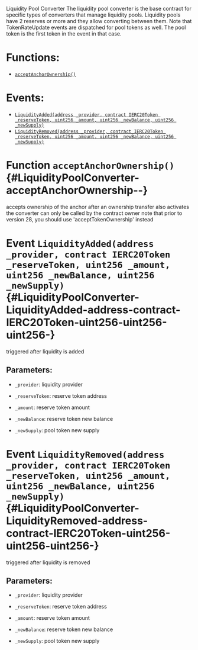 Liquidity Pool Converter
The liquidity pool converter is the base contract for specific types of converters that
manage liquidity pools.
Liquidity pools have 2 reserves or more and they allow converting between them.
Note that TokenRateUpdate events are dispatched for pool tokens as well.
The pool token is the first token in the event in that case.

# Functions:
- [`acceptAnchorOwnership()`](#LiquidityPoolConverter-acceptAnchorOwnership--)

# Events:
- [`LiquidityAdded(address _provider, contract IERC20Token _reserveToken, uint256 _amount, uint256 _newBalance, uint256 _newSupply)`](#LiquidityPoolConverter-LiquidityAdded-address-contract-IERC20Token-uint256-uint256-uint256-)
- [`LiquidityRemoved(address _provider, contract IERC20Token _reserveToken, uint256 _amount, uint256 _newBalance, uint256 _newSupply)`](#LiquidityPoolConverter-LiquidityRemoved-address-contract-IERC20Token-uint256-uint256-uint256-)

# Function `acceptAnchorOwnership()` {#LiquidityPoolConverter-acceptAnchorOwnership--}
accepts ownership of the anchor after an ownership transfer
also activates the converter
can only be called by the contract owner
note that prior to version 28, you should use 'acceptTokenOwnership' instead

# Event `LiquidityAdded(address _provider, contract IERC20Token _reserveToken, uint256 _amount, uint256 _newBalance, uint256 _newSupply)` {#LiquidityPoolConverter-LiquidityAdded-address-contract-IERC20Token-uint256-uint256-uint256-}
triggered after liquidity is added

## Parameters:
- `_provider`:       liquidity provider

- `_reserveToken`:   reserve token address

- `_amount`:         reserve token amount

- `_newBalance`:     reserve token new balance

- `_newSupply`:      pool token new supply
# Event `LiquidityRemoved(address _provider, contract IERC20Token _reserveToken, uint256 _amount, uint256 _newBalance, uint256 _newSupply)` {#LiquidityPoolConverter-LiquidityRemoved-address-contract-IERC20Token-uint256-uint256-uint256-}
triggered after liquidity is removed

## Parameters:
- `_provider`:       liquidity provider

- `_reserveToken`:   reserve token address

- `_amount`:         reserve token amount

- `_newBalance`:     reserve token new balance

- `_newSupply`:      pool token new supply
